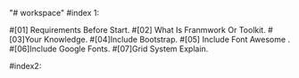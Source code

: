 "# workspace" 
#index 1:

#[01] Requirements Before Start.
#[02] What Is Franmwork Or Toolkit.
#[03]Your Knowledge.
#[04]Include Bootstrap.
#[05] Include Font Awesome .
#[06]Include Google Fonts.
#[07]Grid System Explain.



#index2:

